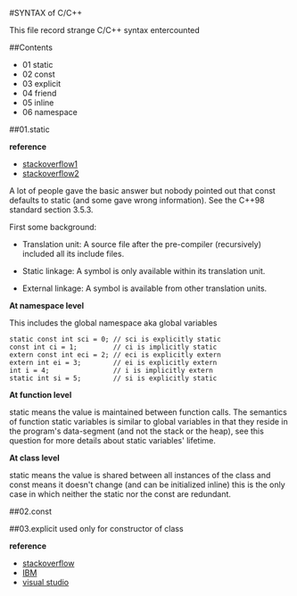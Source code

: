#SYNTAX of C/C++

 This file record strange C/C++ syntax entercounted

##Contents
 - 01 static 
 - 02 const
 - 03 explicit
 - 04 friend
 - 05 inline
 - 06 namespace






##01.static

**reference**

- [stackoverflow1](http://stackoverflow.com/questions/177437/const-static)
- [stackoverflow2](http://stackoverflow.com/questions/1312241/using-a-static-const-int-in-a-struct-class)

A lot of people gave the basic answer but nobody pointed out that const 
defaults to static (and some gave wrong information). See the C++98 standard 
section 3.5.3.

First some background:

- Translation unit: A source file after the pre-compiler (recursively) included 
all its include files.

- Static linkage: A symbol is only available within its translation unit.

- External linkage: A symbol is available from other translation units.

**At namespace level**

This includes the global namespace aka global variables

```
static const int sci = 0; // sci is explicitly static
const int ci = 1;         // ci is implicitly static
extern const int eci = 2; // eci is explicitly extern
extern int ei = 3;        // ei is explicitly extern
int i = 4;                // i is implicitly extern
static int si = 5;        // si is explicitly static
```

**At function level**

static means the value is maintained between function calls.
The semantics of function static variables is similar to global variables in 
that they reside in the program's data-segment (and not the stack or the heap),
see this question for more details about static variables' lifetime.

**At class level**

static means the value is shared between all instances of the class and const 
means it doesn't change (and can be initialized inline) this is the only case 
in which neither the static nor the const are redundant.

##02.const

##03.explicit
used only for constructor of class

**reference**
- [stackoverflow](http://stackoverflow.com/questions/121162/what-does-the-explicit-keyword-in-c-mean)
- [IBM](http://publib.boulder.ibm.com/infocenter/comphelp/v8v101/index.jsp?topic=%2Fcom.ibm.xlcpp8a.doc%2Flanguage%2Fref%2Fexplicit_keyword.htm)
- [visual studio](http://msdn.microsoft.com/en-us/library/vstudio/h1y7x448.aspx)



